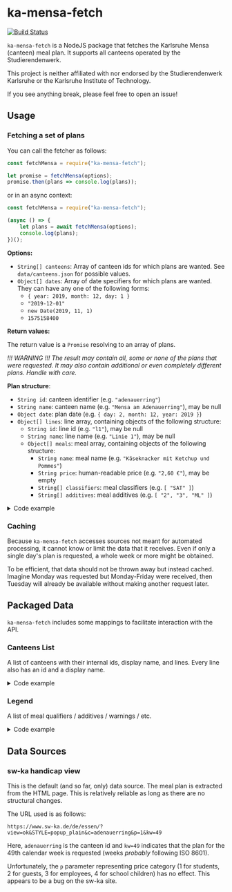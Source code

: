 # ka-mensa-fetch

[![Build Status](https://travis-ci.com/meyfa/ka-mensa-fetch.svg?branch=master)](https://travis-ci.com/meyfa/ka-mensa-fetch)

`ka-mensa-fetch` is a NodeJS package that fetches the Karlsruhe Mensa (canteen)
meal plan. It supports all canteens operated by the Studierendenwerk.

This project is neither affiliated with nor endorsed by the Studierendenwerk
Karlsruhe or the Karlsruhe Institute of Technology.

If you see anything break, please feel free to open an issue!


## Usage

### Fetching a set of plans

You can call the fetcher as follows:

```js
const fetchMensa = require("ka-mensa-fetch");

let promise = fetchMensa(options);
promise.then(plans => console.log(plans));
```

or in an async context:

```js
const fetchMensa = require("ka-mensa-fetch");

(async () => {
    let plans = await fetchMensa(options);
    console.log(plans);
})();
```

**Options:**

- `String[] canteens`: Array of canteen ids for which plans are wanted.
  See `data/canteens.json` for possible values.
- `Object[] dates`:
  Array of date specifiers for which plans are wanted. They can have any one of
  the following forms:
  - `{ year: 2019, month: 12, day: 1 }`
  - `"2019-12-01"`
  - `new Date(2019, 11, 1)`
  - `1575158400`

**Return values:**

The return value is a `Promise` resolving to an array of plans.

*!!! WARNING !!! The result may contain all, some or none of the plans that were
requested. It may also contain additional or even completely different plans.
Handle with care.*

**Plan structure**:

- `String id`: canteen identifier (e.g. `"adenauerring"`)
- `String name`: canteen name (e.g. `"Mensa am Adenauerring"`), may be null
- `Object date`: plan date (e.g. `{ day: 2, month: 12, year: 2019 }`)
- `Object[] lines`: line array, containing objects of the following structure:
  - `String id`: line id (e.g. `"l1"`), may be null
  - `String name`: line name (e.g. `"Linie 1"`), may be null
  - `Object[] meals`: meal array, containing objects of the following structure:
    - `String name`: meal name (e.g. `"Käseknacker mit Ketchup und Pommes"`)
    - `String price`: human-readable price (e.g. `"2,60 €"`), may be empty
    - `String[] classifiers`: meal classifiers (e.g. `[ "SAT" ]`)
    - `String[] additives`: meal additives (e.g. `[ "2", "3", "ML" ]`)

<details>
  <summary>Code example</summary>

```js
fetchMensa({ canteens: ["adenauerring", "moltke"] })
```

Promise resolution value (shortened):

```js
[
    {
        "id": "adenauerring",
        "name": "Mensa Am Adenauerring",
        "date": { "day": 2, "month": 12, "year": 2019 },
        "lines": [
            {
                "id": "l1",
                "name": "Linie 1",
                "meals": [
                    {
                        "name": "Käseknacker mit Ketchup und Pommes",
                        "price": "2,60 €",
                        "classifiers": [ "SAT" ],
                        "additives": [ "2", "3", "ML" ]
                    },
                    //...
                ]
            },
            //...
        ]
    },
    {
        "id": "adenauerring",
        "name": "Mensa Am Adenauerring",
        "date": { "day": 3, "month": 12, "year": 2019 },
        "lines": [ /* ... */ ]
    },
    {
        "id": "adenauerring",
        "name": "Mensa Am Adenauerring",
        "date": { "day": 4, "month": 12, "year": 2019 },
        "lines": [ /* ... */ ]
    },
    {
        "id": "adenauerring",
        "name": "Mensa Am Adenauerring",
        "date": { "day": 5, "month": 12, "year": 2019 },
        "lines": [ /* ... */ ]
    },
    {
        "id": "adenauerring",
        "name": "Mensa Am Adenauerring",
        "date": { "day": 6, "month": 12, "year": 2019 },
        "lines": [ /* ... */ ]
    },
    {
        "id": "moltke",
        "name": "Mensa Moltke",
        "date": { "day": 2, "month": 12, "year": 2019 },
        "lines": [
            {
                "id": "wahl1",
                "name": "Wahlessen 1",
                "meals": [
                    {
                        "name": "Chicken Drum Sticks mit Sweet Chilli Soße",
                        "price": "2,50 €",
                        "classifiers": [],
                        "additives": [ "5", "Se", "We" ]
                    },
                    //...
                ]
            },
            //...
        ]
    },
    {
        "id": "moltke",
        "name": "Mensa Moltke",
        "date": { "day": 3, "month": 12, "year": 2019 },
        "lines": [ /* ... */ ]
    },
    {
        "id": "moltke",
        "name": "Mensa Moltke",
        "date": { "day": 4, "month": 12, "year": 2019 },
        "lines": [ /* ... */ ]
    },
    {
        "id": "moltke",
        "name": "Mensa Moltke",
        "date": { "day": 5, "month": 12, "year": 2019 },
        "lines": [ /* ... */ ]
    },
    {
        "id": "moltke",
        "name": "Mensa Moltke",
        "date": { "day": 6, "month": 12, "year": 2019 },
        "lines": [ /* ... */ ]
    }
]
```
</details>


### Caching

Because `ka-mensa-fetch` accesses sources not meant for automated processing,
it cannot know or limit the data that it receives. Even if only a single day's
plan is requested, a whole week or more might be obtained.

To be efficient, that data should not be thrown away but instead cached.
Imagine Monday was requested but Monday-Friday were received, then Tuesday will
already be available without making another request later.


## Packaged Data

`ka-mensa-fetch` includes some mappings to facilitate interaction with the
API.

### Canteens List

A list of canteens with their internal ids, display name, and lines. Every line
also has an id and a display name.

<details>
  <summary>Code example</summary>

```js
const canteens = require("ka-mensa-fetch/data/canteens.json");

console.log(canteens);
```

Output (shortened):

```js
[
    {
        "id": "adenauerring",
        "name": "Mensa Am Adenauerring",
        "lines": [
            { "id": "l1", "name": "Linie 1" },
            { "id": "l2", "name": "Linie 2" },
            //...
        }
    },
    //...
]
```

</details>

### Legend

A list of meal qualifiers / additives / warnings / etc.

<details>
  <summary>Code example</summary>

```js
const canteens = require("ka-mensa-fetch/data/canteens.json");
console.log(canteens);
```

Output (shortened):

```js
[
    { "short": "1", "label": "mit Farbstoff" },
    //...
    { "short": "VEG", "label": "vegetarisches Gericht" },
    { "short": "VG", "label": "veganes Gericht (ohne Fleischzusatz)" },
    //...
    { "short": "Er", "label": "Erdnüsse" },
    //...
]

```

</details>


## Data Sources

### sw-ka handicap view

This is the default (and so far, only) data source. The meal plan is extracted
from the HTML page. This is relatively reliable as long as there are no
structural changes.

The URL used is as follows:

```https://www.sw-ka.de/de/essen/?view=ok&STYLE=popup_plain&c=adenauerring&p=1&kw=49```

Here, `adenauerring` is the canteen id and `kw=49` indicates that the plan for
the 49th calendar week is requested (weeks _probably_ following ISO 8601).

Unfortunately, the `p` parameter representing price category (1 for students,
2 for guests, 3 for employees, 4 for school children) has no effect. This
appears to be a bug on the sw-ka site.
